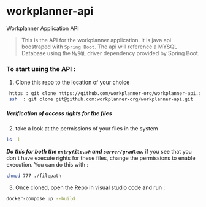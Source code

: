 # workplanner-api
Workplanner Application API

> This is the API for the workplanner application. It is java api boostraped with `Spring Boot`.
> The api will reference a MYSQL Database using the `MySQL` driver dependency provided by Spring Boot. 

### To start using the API :

1. Clone this repo to the location of your choice 
```bash
 https : git clone https://github.com/workplanner-org/workplanner-api.git
 ssh  : git clone git@github.com:workplanner-org/workplanner-api.git
```

##### Verification of access rights for the files
2. take a look at the permissions of your files in the system
```bash
ls -l
```
***Do this for both the `entryfile.sh` and `server/gradlew`.***
if you see that you don't have execute rights for these files, change the permissions to enable execution. You can do this with :
```bash
chmod 777 ./filepath
```


3. Once cloned, open the Repo in visual studio code and run :
```bash 
docker-compose up --build
```
 
